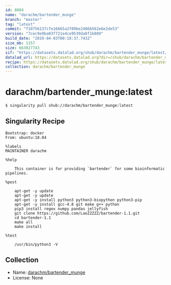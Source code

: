 ```yaml
---
id: 8084
name: "darachm/bartender_munge"
branch: "master"
tag: "latest"
commit: "f10756137cfe16665a2f09be2486b562e6e2de53"
version: "7cec9e9ba03f721e4ce9539da8f1b889"
build_date: "2019-04-03T00:18:37.743Z"
size_mb: 1157
size: 663027743
sif: "https://datasets.datalad.org/shub/darachm/bartender_munge/latest/2019-04-03-f1075613-7cec9e9b/7cec9e9ba03f721e4ce9539da8f1b889.simg"
datalad_url: https://datasets.datalad.org?dir=/shub/darachm/bartender_munge/latest/2019-04-03-f1075613-7cec9e9b/
recipe: https://datasets.datalad.org/shub/darachm/bartender_munge/latest/2019-04-03-f1075613-7cec9e9b/Singularity
collection: darachm/bartender_munge
---
```


# darachm/bartender_munge:latest

```bash
$ singularity pull shub://darachm/bartender_munge:latest
```

## Singularity Recipe

```singularity
Bootstrap: docker
From: ubuntu:18.04

%labels
MAINTAINER darachm

%help

    This container is for providing `bartender` for some bioinformatic pipelines.
    
%post

    apt-get -y update
    apt-get -y update
    apt-get -y install python3 python3-biopython python3-pip
    apt-get -y install gcc-4.8 git make g++ python
    pip3 install regex numpy pandas jellyfish
    git clone https://github.com/LaoZZZZZ/bartender-1.1.git
    cd bartender-1.1
    make all
    make install

%test

    /usr/bin/python3 -V
```

## Collection

 - Name: [darachm/bartender_munge](https://github.com/darachm/bartender_munge)
 - License: None

